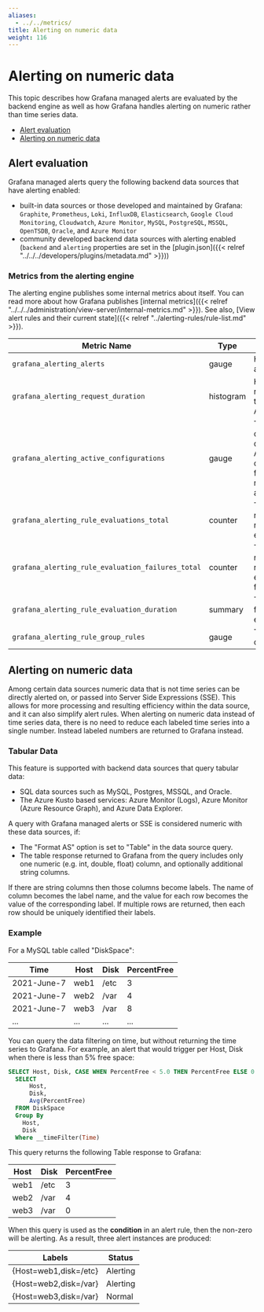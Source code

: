 ```yaml
---
aliases:
  - ../../metrics/
title: Alerting on numeric data
weight: 116
---
```


# Alerting on numeric data

This topic describes how Grafana managed alerts are evaluated by the backend engine as well as how Grafana handles alerting on numeric rather than time series data.

- [Alert evaluation](#alert-evaluation)
- [Alerting on numeric data](#alerting-on-numeric-data)

## Alert evaluation

Grafana managed alerts query the following backend data sources that have alerting enabled:

- built-in data sources or those developed and maintained by Grafana: `Graphite`, `Prometheus`, `Loki`, `InfluxDB`, `Elasticsearch`,
  `Google Cloud Monitoring`, `Cloudwatch`, `Azure Monitor`, `MySQL`, `PostgreSQL`, `MSSQL`, `OpenTSDB`, `Oracle`, and `Azure Monitor`
- community developed backend data sources with alerting enabled (`backend` and `alerting` properties are set in the [plugin.json]({{< relref "../../../developers/plugins/metadata.md" >}}))

### Metrics from the alerting engine

The alerting engine publishes some internal metrics about itself. You can read more about how Grafana publishes [internal metrics]({{< relref "../../../administration/view-server/internal-metrics.md" >}}). See also, [View alert rules and their current state]({{< relref "../alerting-rules/rule-list.md" >}}).

| Metric Name                                       | Type      | Description                                                                              |
| ------------------------------------------------- | --------- | ---------------------------------------------------------------------------------------- |
| `grafana_alerting_alerts`                         | gauge     | How many alerts by state                                                                 |
| `grafana_alerting_request_duration`               | histogram | Histogram of requests to the Alerting API                                                |
| `grafana_alerting_active_configurations`          | gauge     | The number of active, non default Alertmanager configurations for grafana managed alerts |
| `grafana_alerting_rule_evaluations_total`         | counter   | The total number of rule evaluations                                                     |
| `grafana_alerting_rule_evaluation_failures_total` | counter   | The total number of rule evaluation failures                                             |
| `grafana_alerting_rule_evaluation_duration`       | summary   | The duration for a rule to execute                                                       |
| `grafana_alerting_rule_group_rules`               | gauge     | The number of rules                                                                      |

## Alerting on numeric data

Among certain data sources numeric data that is not time series can be directly alerted on, or passed into Server Side Expressions (SSE). This allows for more processing and resulting efficiency within the data source, and it can also simplify alert rules.
When alerting on numeric data instead of time series data, there is no need to reduce each labeled time series into a single number. Instead labeled numbers are returned to Grafana instead.

### Tabular Data

This feature is supported with backend data sources that query tabular data:

- SQL data sources such as MySQL, Postgres, MSSQL, and Oracle.
- The Azure Kusto based services: Azure Monitor (Logs), Azure Monitor (Azure Resource Graph), and Azure Data Explorer.

A query with Grafana managed alerts or SSE is considered numeric with these data sources, if:

- The "Format AS" option is set to "Table" in the data source query.
- The table response returned to Grafana from the query includes only one numeric (e.g. int, double, float) column, and optionally additional string columns.

If there are string columns then those columns become labels. The name of column becomes the label name, and the value for each row becomes the value of the corresponding label. If multiple rows are returned, then each row should be uniquely identified their labels.

### Example

For a MySQL table called "DiskSpace":

| Time        | Host | Disk | PercentFree |
| ----------- | ---- | ---- | ----------- |
| 2021-June-7 | web1 | /etc | 3           |
| 2021-June-7 | web2 | /var | 4           |
| 2021-June-7 | web3 | /var | 8           |
| ...         | ...  | ...  | ...         |

You can query the data filtering on time, but without returning the time series to Grafana. For example, an alert that would trigger per Host, Disk when there is less than 5% free space:

```sql
SELECT Host, Disk, CASE WHEN PercentFree < 5.0 THEN PercentFree ELSE 0 END FROM (
  SELECT
      Host,
      Disk,
      Avg(PercentFree)
  FROM DiskSpace
  Group By
    Host,
    Disk
  Where __timeFilter(Time)
```

This query returns the following Table response to Grafana:

| Host | Disk | PercentFree |
| ---- | ---- | ----------- |
| web1 | /etc | 3           |
| web2 | /var | 4           |
| web3 | /var | 0           |

When this query is used as the **condition** in an alert rule, then the non-zero will be alerting. As a result, three alert instances are produced:

| Labels                | Status   |
| --------------------- | -------- |
| {Host=web1,disk=/etc} | Alerting |
| {Host=web2,disk=/var} | Alerting |
| {Host=web3,disk=/var} | Normal   |
